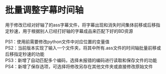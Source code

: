 # 批量调整字幕时间轴

用于修改已经对好轴了的ass字幕文件，将字幕出现和消失时间集体前移或后移指定秒速，用于根据别人已经打好轴的字幕成品来匹配下好的BD资源  
  
PS1：使用前需要修改python文件中对应位置的变量值  
PS2：当前版本实现了输入一个文件夹，将其中所有.ass文件的时间轴批量前移或后移指定秒速的功能   
PS3：新增了自动匹配多个编码，选择未报错的编码进行读取和保存文件的功能
PS4：新增了保存选项，可选择将修改另存在其他文件夹或直接修改原始文件
